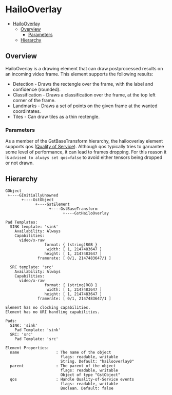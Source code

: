 # HailoOverlay

- [HailoOverlay](#hailooverlay)
  - [Overview](#overview)
    - [Parameters](#parameters)
  - [Hierarchy](#hierarchy)

## Overview

HailoOverlay is a drawing element that can draw postprocessed results on an incoming video frame.
This element supports the following results:
- Detection - Draws the rectengle over the frame, with the label and confidence (rounded).
- Classification - Draws a classification over the frame, at the top left corner of the frame.
- Landmarks - Draws a set of points on the given frame at the wanted coordintates.
- Tiles - Can draw tiles as a thin rectengle.

### Parameters
As a member of the GstBaseTransform hierarchy, the hailooverlay element supports qos ([Quality of Service](https://gstreamer.freedesktop.org/documentation/plugin-development/advanced/qos.html?gi-language=c)). Although qos typically tries to garuantee some level of performance, it can lead to frames dropping. For this reason it is `advised to always set qos=false` to avoid either tensors being dropped or not drawn.

## Hierarchy
```
GObject
 +----GInitiallyUnowned
       +----GstObject
             +----GstElement
                   +----GstBaseTransform
                         +----GstHailoOverlay

Pad Templates:
  SINK template: 'sink'
    Availability: Always
    Capabilities:
      video/x-raw
                 format: { (string)RGB }
                  width: [ 1, 2147483647 ]
                 height: [ 1, 2147483647 ]
              framerate: [ 0/1, 2147483647/1 ]
  
  SRC template: 'src'
    Availability: Always
    Capabilities:
      video/x-raw
                 format: { (string)RGB }
                  width: [ 1, 2147483647 ]
                 height: [ 1, 2147483647 ]
              framerate: [ 0/1, 2147483647/1 ]

Element has no clocking capabilities.
Element has no URI handling capabilities.

Pads:
  SINK: 'sink'
    Pad Template: 'sink'
  SRC: 'src'
    Pad Template: 'src'

Element Properties:
  name                : The name of the object
                        flags: readable, writable
                        String. Default: "hailooverlay0"
  parent              : The parent of the object
                        flags: readable, writable
                        Object of type "GstObject"
  qos                 : Handle Quality-of-Service events
                        flags: readable, writable
                        Boolean. Default: false

```
